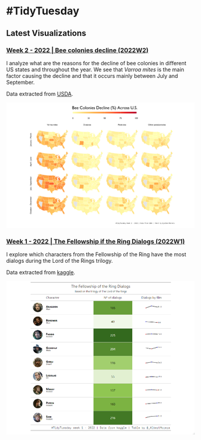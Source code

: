 # #TidyTuesday


## Latest Visualizations

### **[Week 2 - 2022 | Bee colonies decline (2022W2)](2022/W2)**
I analyze what are the reasons for the decline of bee colonies in different US states and throughout the year. We see that *Varroa mites* is the main factor causing the decline and that it occurs mainly between July and September.

Data extracted from [USDA](https://usda.library.cornell.edu/concern/publications/rn301137d?locale=en).

![Screenshot](2022/W2/BeeColoniesDecline.png)

### **[Week 1 - 2022 | The Fellowship if the Ring Dialogs (2022W1)](2022/W1)**
I explore which characters from the Fellowship of the Ring have the most dialogs during the Lord of the Rings trilogy.

Data extracted from [kaggle](https://www.kaggle.com/paultimothymooney/lord-of-the-rings-data/version/1?select=lotr_scripts.csv).

![Screenshot](2022/W1/LOTR_dialogs.png)
